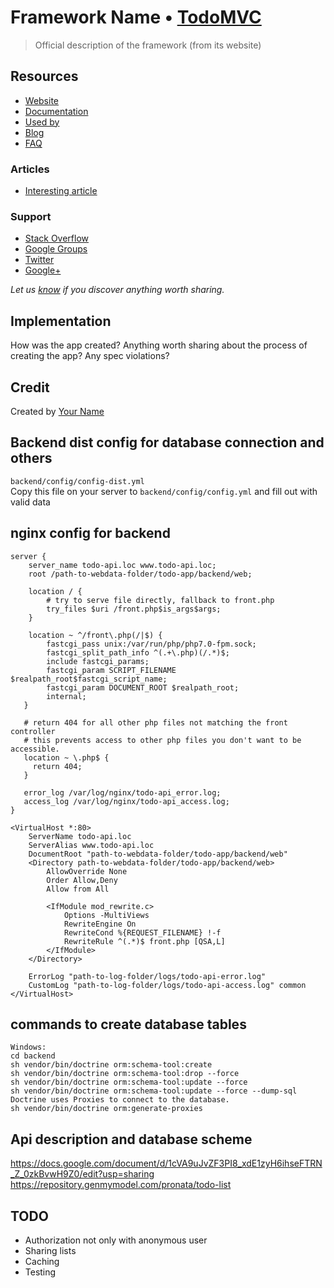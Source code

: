 # Framework Name • [TodoMVC](http://todomvc.com)

> Official description of the framework (from its website)


## Resources

- [Website]()
- [Documentation]()
- [Used by]()
- [Blog]()
- [FAQ]()

### Articles

- [Interesting article]()

### Support

- [Stack Overflow](http://stackoverflow.com/questions/tagged/__)
- [Google Groups]()
- [Twitter](http://twitter.com/__)
- [Google+]()

*Let us [know](https://github.com/tastejs/todomvc/issues) if you discover anything worth sharing.*


## Implementation

How was the app created? Anything worth sharing about the process of creating the app? Any spec violations?


## Credit

Created by [Your Name](http://your-website.com)

## Backend dist config for database connection and others  

```backend/config/config-dist.yml```  
Copy this file on your server to ```backend/config/config.yml``` and fill out with valid data

## nginx config for backend

```
server {
    server_name todo-api.loc www.todo-api.loc;
    root /path-to-webdata-folder/todo-app/backend/web;

    location / {
        # try to serve file directly, fallback to front.php
        try_files $uri /front.php$is_args$args;
    }
  
    location ~ ^/front\.php(/|$) {
        fastcgi_pass unix:/var/run/php/php7.0-fpm.sock;
        fastcgi_split_path_info ^(.+\.php)(/.*)$;
        include fastcgi_params;
        fastcgi_param SCRIPT_FILENAME $realpath_root$fastcgi_script_name;
        fastcgi_param DOCUMENT_ROOT $realpath_root;
        internal;
   }

   # return 404 for all other php files not matching the front controller
   # this prevents access to other php files you don't want to be accessible.
   location ~ \.php$ {
     return 404;
   }

   error_log /var/log/nginx/todo-api_error.log;
   access_log /var/log/nginx/todo-api_access.log;
}
```

```
<VirtualHost *:80>
    ServerName todo-api.loc
    ServerAlias www.todo-api.loc
    DocumentRoot "path-to-webdata-folder/todo-app/backend/web"
	<Directory path-to-webdata-folder/todo-app/backend/web>
        AllowOverride None
        Order Allow,Deny
        Allow from All

        <IfModule mod_rewrite.c>
            Options -MultiViews
            RewriteEngine On
            RewriteCond %{REQUEST_FILENAME} !-f
            RewriteRule ^(.*)$ front.php [QSA,L]
        </IfModule>
    </Directory>

    ErrorLog "path-to-log-folder/logs/todo-api-error.log"
    CustomLog "path-to-log-folder/logs/todo-api-access.log" common
</VirtualHost>
```

## commands to create database tables

```
Windows:
cd backend
sh vendor/bin/doctrine orm:schema-tool:create
sh vendor/bin/doctrine orm:schema-tool:drop --force
sh vendor/bin/doctrine orm:schema-tool:update --force
sh vendor/bin/doctrine orm:schema-tool:update --force --dump-sql
Doctrine uses Proxies to connect to the database. 
sh vendor/bin/doctrine orm:generate-proxies

```

## Api description and database scheme  

https://docs.google.com/document/d/1cVA9uJvZF3PI8_xdE1zyH6ihseFTRN_Z_0zkBvwH9Z0/edit?usp=sharing  
https://repository.genmymodel.com/pronata/todo-list

## TODO
- Authorization not only with anonymous user
- Sharing lists
- Caching
- Testing

